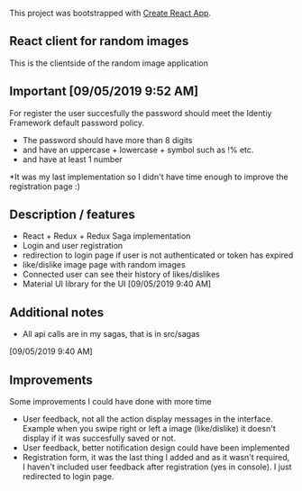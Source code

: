 This project was bootstrapped with [Create React App](https://github.com/facebook/create-react-app).

## React client for random images

This is the clientside of the random image application

## Important [09/05/2019 9:52 AM]
For register the user succesfully the password should meet the Identiy Framework default password policy.
- The password should have more than 8 digits 
- and have an uppercase + lowercase + symbol such as !% etc. 
- and have at least 1 number

*It was my last implementation so I didn't have time enough to improve the registration page :)


## Description / features
- React + Redux + Redux Saga implementation
- Login and user registration
- redirection to login page if user is not authenticated or token has expired
- like/dislike image page with random images 
- Connected user can see their history of likes/dislikes
- Material UI library for the UI [09/05/2019 9:40 AM]

## Additional notes
- All api calls are in my sagas, that is in src/sagas

[09/05/2019 9:40 AM]
## Improvements
Some improvements I could have done with more time
- User feedback, not all the action display messages in the interface. Example when you swipe right or left a image (like/dislike) it doesn't display if it was succesfully saved or not.
- User feedback, better notification design could have been implemented
- Registration form, it was the last thing I added and as it wasn't required, I haven't included user feedback after registration (yes in console). I just redirected to login page.

